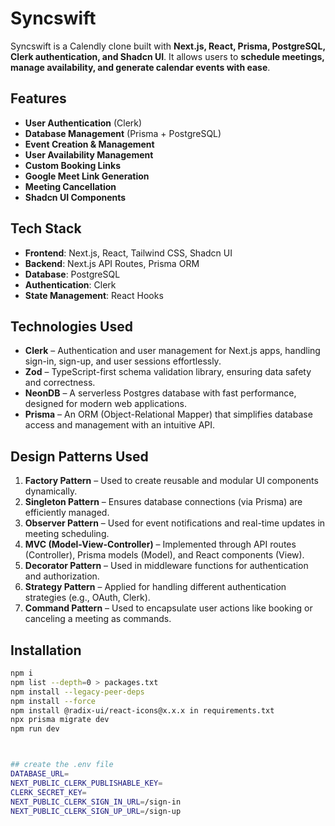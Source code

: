 # Syncswift

Syncswift is a Calendly clone built with **Next.js, React, Prisma, PostgreSQL, Clerk authentication, and Shadcn UI**. It allows users to **schedule meetings, manage availability, and generate calendar events with ease**.

## Features

- **User Authentication** (Clerk)
- **Database Management** (Prisma + PostgreSQL)
- **Event Creation & Management**
- **User Availability Management**
- **Custom Booking Links**
- **Google Meet Link Generation**
- **Meeting Cancellation**
- **Shadcn UI Components**

## Tech Stack

- **Frontend**: Next.js, React, Tailwind CSS, Shadcn UI
- **Backend**: Next.js API Routes, Prisma ORM
- **Database**: PostgreSQL
- **Authentication**: Clerk
- **State Management**: React Hooks

## Technologies Used

- **Clerk** – Authentication and user management for Next.js apps, handling sign-in, sign-up, and user sessions effortlessly.
- **Zod** – TypeScript-first schema validation library, ensuring data safety and correctness.
- **NeonDB** – A serverless Postgres database with fast performance, designed for modern web applications.
- **Prisma** – An ORM (Object-Relational Mapper) that simplifies database access and management with an intuitive API.

## Design Patterns Used

1. **Factory Pattern** – Used to create reusable and modular UI components dynamically.
2. **Singleton Pattern** – Ensures database connections (via Prisma) are efficiently managed.
3. **Observer Pattern** – Used for event notifications and real-time updates in meeting scheduling.
4. **MVC (Model-View-Controller)** – Implemented through API routes (Controller), Prisma models (Model), and React components (View).
5. **Decorator Pattern** – Used in middleware functions for authentication and authorization.
6. **Strategy Pattern** – Applied for handling different authentication strategies (e.g., OAuth, Clerk).
7. **Command Pattern** – Used to encapsulate user actions like booking or canceling a meeting as commands.

## Installation

```sh
npm i
npm list --depth=0 > packages.txt
npm install --legacy-peer-deps
npm install --force
npm install @radix-ui/react-icons@x.x.x in requirements.txt
npx prisma migrate dev
npm run dev



## create the .env file
DATABASE_URL=
NEXT_PUBLIC_CLERK_PUBLISHABLE_KEY=
CLERK_SECRET_KEY=
NEXT_PUBLIC_CLERK_SIGN_IN_URL=/sign-in
NEXT_PUBLIC_CLERK_SIGN_UP_URL=/sign-up

```
